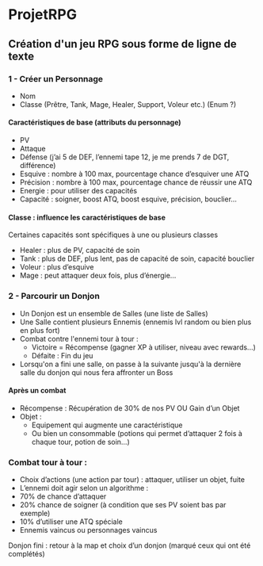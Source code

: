 # ProjetRPG
## Création d'un jeu RPG sous forme de ligne de texte

### 1 - Créer un Personnage
- Nom
- Classe (Prêtre, Tank, Mage, Healer, Support, Voleur etc.) (Enum ?)

#### Caractéristiques de base (attributs du personnage)
- PV
- Attaque
- Défense (j’ai 5 de DEF, l’ennemi tape 12, je me prends 7 de DGT, différence)
- Esquive : nombre à 100 max, pourcentage chance d’esquiver une ATQ
- Précision : nombre à 100 max, pourcentage chance de réussir une ATQ
- Energie : pour utiliser des capacités
- Capacité : soigner, boost ATQ, boost esquive, précision, bouclier…

#### Classe : influence les caractéristiques de base
Certaines capacités sont spécifiques à une ou plusieurs classes
-	Healer : plus de PV, capacité de soin
-	Tank : plus de DEF, plus lent, pas de capacité de soin, capacité bouclier
-	Voleur : plus d’esquive
-	Mage : peut attaquer deux fois, plus d’énergie…

### 2 - Parcourir un Donjon
- Un Donjon est un ensemble de Salles (une liste de Salles)
- Une Salle contient plusieurs Ennemis (ennemis lvl random ou bien plus en plus fort)
- Combat contre l'ennemi tour à tour :
  - Victoire = Récompense (gagner XP à utiliser, niveau avec rewards...)
  - Défaite : Fin du jeu
- Lorsqu'on a fini une salle, on passe à la suivante jusqu'à la dernière salle du donjon qui nous fera affronter un Boss

#### Après un combat
- Récompense : Récupération de 30% de nos PV OU Gain d’un Objet
- Objet :
  -	Equipement qui augmente une caractéristique
  -	Ou bien un consommable (potions qui permet d’attaquer 2 fois à chaque tour, potion de soin…)

### Combat tour à tour :
-	Choix d’actions (une action par tour) : attaquer, utiliser un objet, fuite
-	L’ennemi doit agir selon un algorithme :
  - 70% de chance d’attaquer
  - 20% chance de soigner (à condition que ses PV soient bas par exemple)
  - 10% d’utiliser une ATQ spéciale
-	Ennemis vaincus ou personnages vaincus

Donjon fini : retour à la map et choix d’un donjon (marqué ceux qui ont été complétés)
